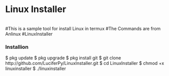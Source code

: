 <h1> Linux Installer </h1><br>
#This is a sample tool for install Linux in termux
#The Commands are from Anlinux
#LinuxInstaller
<h3>Installion</h3>
$ pkg update
$ pkg upgrade
$ pkg install git
$ git clone http://github.com/LuciferPy/LinuxInstaller.git
$ cd LinuxInstaller
$ chmod +x linuxinstaller
$ ./linuxinstaller
